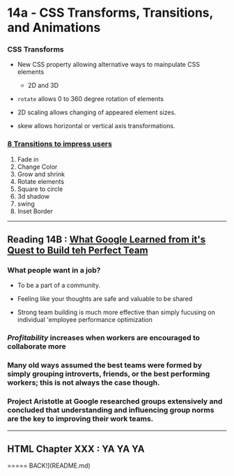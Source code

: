 # 14a - CSS Transforms, Transitions, and Animations

### CSS Transforms

* New CSS property allowing alternative ways to mainpulate CSS elements
  * 2D and 3D

* `rotate` allows 0 to 360 degree rotation of elements

* 2D scaling allows changing of appeared element sizes.

* skew allows horizontal or vertical axis transformations.

### [8 Transitions to impress users](https://www.webdesignerdepot.com/2014/05/8-simple-css3-transitions-that-will-wow-your-users)

1. Fade in
2. Change Color
3. Grow and shrink
4. Rotate elements
5. Square to circle
6. 3d shadow
7. swing 
8. Inset Border

---

## Reading 14B : [What Google Learned from it's Quest to Build teh Perfect Team](https://www.nytimes.com/2016/02/28/magazine/what-google-learned-from-its-quest-to-build-the-perfect-team.html)

### What people want in a job?

* To be a part of a community.

* Feeling like your thoughts are safe and valuable to be shared

* Strong team building is much more effective than simply fucusing on individual 'employee performance optimization

### ___Profitability___ increases when workers are encouraged to collaborate more

### Many old ways assumed the best teams were formed by simply grouping introverts, friends, or the best performing workers; this is not always the case though.

### Project Aristotle at Google researched groups extensively and concluded that understanding and influencing group norms are the key to improving their work teams.






___

## HTML Chapter XXX : YA YA YA

===== BACK!](README.md)